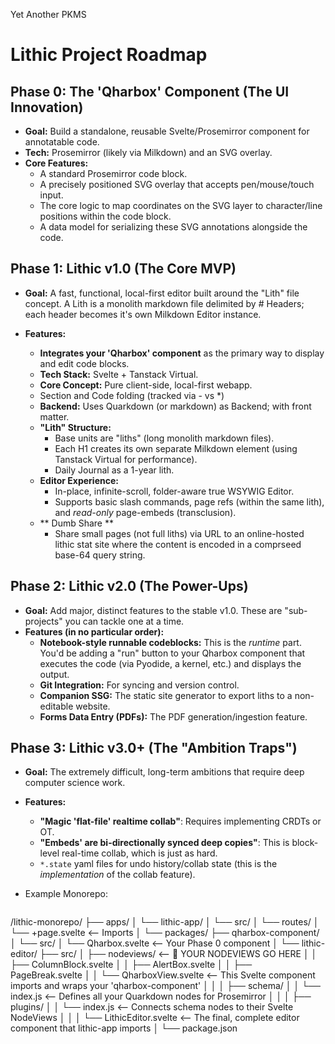 Yet Another PKMS

# Lithic Project Roadmap

## Phase 0: The 'Qharbox' Component (The UI Innovation)

* **Goal:** Build a standalone, reusable Svelte/Prosemirror component for annotatable code.
* **Tech:** Prosemirror (likely via Milkdown) and an SVG overlay.
* **Core Features:**
    * A standard Prosemirror code block.
    * A precisely positioned SVG overlay that accepts pen/mouse/touch input.
    * The core logic to map coordinates on the SVG layer to character/line positions within the code block.
    * A data model for serializing these SVG annotations alongside the code.

## Phase 1: Lithic v1.0 (The Core MVP)

* **Goal:** A fast, functional, local-first editor built around the "Lith" file concept. A Lith is a monolith markdown file delimited by # Headers; each header becomes it's own Milkdown Editor instance.
  
* **Features:**
    * **Integrates your 'Qharbox' component** as the primary way to display and edit code blocks.
    * **Tech Stack:** Svelte + Tanstack Virtual.
    * **Core Concept:** Pure client-side, local-first webapp.
    * Section and Code folding (tracked via - vs *)
    * **Backend:** Uses Quarkdown (or markdown) as Backend; with front matter.
    * **"Lith" Structure:**
        * Base units are "liths" (long monolith markdown files).
        * Each H1 creates its own separate Milkdown element (using Tanstack Virtual for performance).
        * Daily Journal as a 1-year lith.
    * **Editor Experience:**
        * In-place, infinite-scroll, folder-aware true WSYWIG Editor.
        * Supports basic slash commands, page refs (within the same lith), and *read-only* page-embeds (transclusion).
     * ** Dumb Share **
        * Share small pages (not full liths) via URL to an online-hosted lithic stat site where the content is encoded in a comprseed base-64 query string.    

## Phase 2: Lithic v2.0 (The Power-Ups)

* **Goal:** Add major, distinct features to the stable v1.0. These are "sub-projects" you can tackle one at a time.
* **Features (in no particular order):**
    * **Notebook-style runnable codeblocks:** This is the *runtime* part. You'd be adding a "run" button to your Qharbox component that executes the code (via Pyodide, a kernel, etc.) and displays the output.
    * **Git Integration:** For syncing and version control.
    * **Companion SSG:** The static site generator to export liths to a non-editable website.
    * **Forms Data Entry (PDFs):** The PDF generation/ingestion feature.

## Phase 3: Lithic v3.0+ (The "Ambition Traps")

* **Goal:** The extremely difficult, long-term ambitions that require deep computer science work.
* **Features:**
    * **"Magic 'flat-file' realtime collab"**: Requires implementing CRDTs or OT.
    * **"Embeds' are bi-directionally synced deep copies"**: This is block-level real-time collab, which is just as hard.
    * `*.state` yaml files for undo history/collab state (this is the *implementation* of the collab feature).
 
* Example Monorepo:
  ```
/lithic-monorepo/
├── apps/
│   └── lithic-app/
│       └── src/
│           └── routes/
│               └── +page.svelte  <-- Imports <LithicEditor />
│
└── packages/
    ├── qharbox-component/
    │   └── src/
    │       └── Qharbox.svelte    <-- Your Phase 0 component
    │
    └── lithic-editor/
        ├── src/
        │   ├── nodeviews/        <-- 📍 YOUR NODEVIEWS GO HERE
        │   │   ├── ColumnBlock.svelte
        │   │   ├── AlertBox.svelte
        │   │   ├── PageBreak.svelte
        │   │   └── QharboxView.svelte  <-- This Svelte component imports and wraps your 'qharbox-component'
        │   │
        │   ├── schema/
        │   │   └── index.js          <-- Defines all your Quarkdown nodes for Prosemirror
        │   │
        │   ├── plugins/
        │   │   └── index.js          <-- Connects schema nodes to their Svelte NodeViews
        │   │
        │   └── LithicEditor.svelte   <-- The final, complete editor component that lithic-app imports
        │
        └── package.json
```


